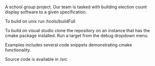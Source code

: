 A school group project. Our team is tasked with building election count display software to a given specification.

To build on unix run /tools/buildFull

To build on visual studio clone the repository on an instance that has the cmake package installed. Run a target from the debug dropdown menu.

Examples includes several code snippets demonstrating cmake functionality.

Source code is available in /src
